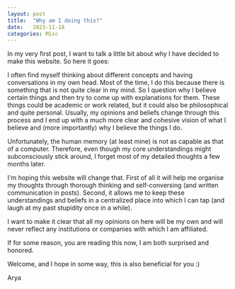 ```yaml
---
layout: post
title:  "Why am I doing this?"
date:   2023-11-18
categories: Misc
---
```


In my very first post, I want to talk a little bit about why I have decided to make this website. So here it goes:

I often find myself thinking about different concepts and having conversations in my own head. Most of the time, I do this because there is something that is not quite clear in my mind. So I question why I believe certain things and then try to come up with explanations for them. These things could be academic or work related, but it could also be philosophical and quite personal. Usually, my opinions and beliefs change through this process and I end up with a much more clear and cohesive vision of what I believe and (more importantly) why I believe the things I do.

Unfortunately, the human memory (at least mine) is not as capable as that of a computer. Therefore, even though my core understandings might subconsciously stick around, I forget most of my detailed thoughts a few months later.

I'm hoping this website will change that. First of all it will help me organise my thoughts through thorough thinking and self-conversing (and written communication in posts). Second, it allows me to keep these understandings and beliefs in a centralized place into which I can tap (and laugh at my past stupidity once in a while).

I want to make it clear that all my opinions on here will be my own and will never reflect any institutions or companies with which I am affiliated.

If for some reason, you are reading this now, I am both surprised and honored.

Welcome, and I hope in some way, this is also beneficial for you :)

Arya
